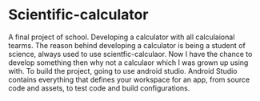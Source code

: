 # Scientific-calculator
A final project of school. Developing a calculator with all calculaional tearms. The reason behind developing a calculator is being a student of science, always used to use scientfic-calculaor. Now I have the chance to develop something then why not a calculaor which I was grown up using with. 
To build the project, going to use android studio. Android Studio contains everything that defines your workspace for an app, from source code and assets, to test code and build configurations.
